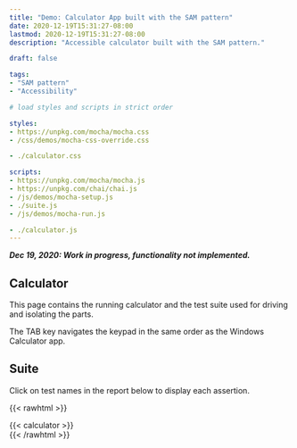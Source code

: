 ```yaml
---
title: "Demo: Calculator App built with the SAM pattern"
date: 2020-12-19T15:31:27-08:00
lastmod: 2020-12-19T15:31:27-08:00
description: "Accessible calculator built with the SAM pattern."

draft: false

tags:
- "SAM pattern"
- "Accessibility"

# load styles and scripts in strict order

styles:
- https://unpkg.com/mocha/mocha.css
- /css/demos/mocha-css-override.css

- ./calculator.css

scripts:
- https://unpkg.com/mocha/mocha.js
- https://unpkg.com/chai/chai.js
- /js/demos/mocha-setup.js
- ./suite.js
- /js/demos/mocha-run.js

- ./calculator.js
---
```


***Dec 19, 2020: Work in progress, functionality not implemented.*** 

## Calculator

This page contains the running calculator and the test suite used for driving and isolating the parts.

The TAB key navigates the keypad in the same order as the Windows Calculator app.

## Suite

Click on test names in the report below to display each assertion.

{{< rawhtml >}}
<div id="mocha"></div>
<div id="fixture">
{{< calculator >}}
</div>
{{< /rawhtml >}}
